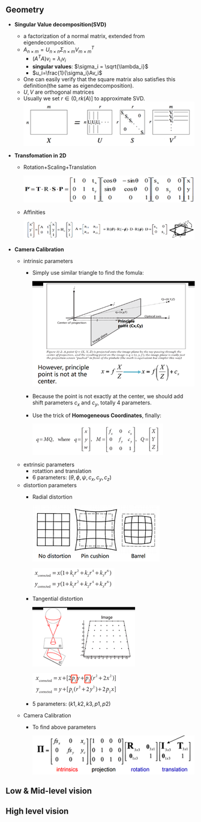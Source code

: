 
## Geometry

+ **Singular Value decomposition(SVD)**
	- a factorization of a normal matrix, extended from eigendecomposition.
	- $A_{n \times m} = U_{n \times n}\Sigma_{n \times m}V^T_{m \times m}$
		+ $(A^TA)v_i = \lambda_iv_i$
		+ **singular values**: $\sigma_i = \sqrt{\lambda_i}$
		+ $u_i=\frac{1}{\sigma_i}Av_i$
	- One can easily verify that the square matrix also satisfies this definition(the same as eigendecomposition).
	- $U,V$ are orthogonal matrices
	- Usually we set $r \in (0,rk(A)]$ to approximate SVD.
		![](SVD.png)

+ **Transfomation in 2D**
	- Rotation+Scaling+Translation

		![](transform1.png)
    - Affinities

    	![](affinity.png)

+ **Camera Calibration**
	- intrinsic parameters
		+ Simply use similar triangle to find the fomula:

			![](camera1.png)
        + Because the point is not exactly at the center, we should add shift parameters $c_x$ and $c_y$, totally $4$ parameters.
        + Use the trick of **Homogeneous Coordinates**, finally:

        	![](camera3.png)
    - extrinsic parameters
    	+ rotattion and translation
    	+ $6$ parameters: $(\theta, \phi, \psi, c_x, c_y, c_z)$
    - distortion parameters
    	+ Radial distortion

    		![](camera4.png)

            ![](camera5.png)
        + Tangential distortion

        	![](camera6.png)

            ![](camera7.png)
        + $5$ parameters: $(k1,k2,k3,p1,p2)$
    - Camera Calibration
    	+ To find above parameters

    		![](camera8.png)

## Low & Mid-level vision

## High level vision